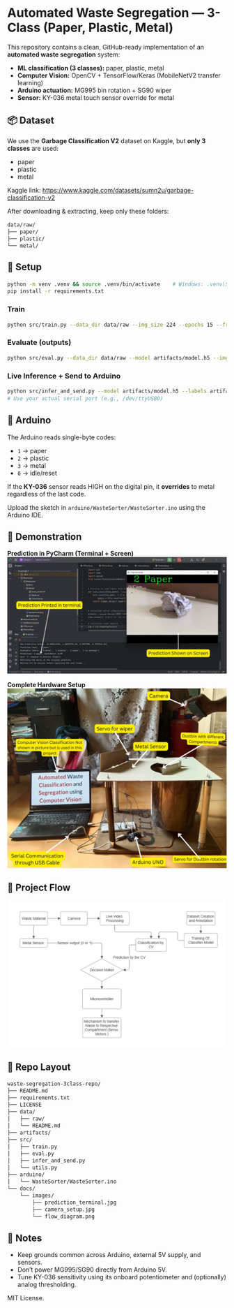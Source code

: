 # Automated Waste Segregation — 3-Class (Paper, Plastic, Metal)

This repository contains a clean, GitHub-ready implementation of an **automated waste segregation** system:
- **ML classification (3 classes):** paper, plastic, metal
- **Computer Vision:** OpenCV + TensorFlow/Keras (MobileNetV2 transfer learning)
- **Arduino actuation:** MG995 bin rotation + SG90 wiper
- **Sensor:** KY-036 metal touch sensor override for metal

## 📦 Dataset
We use the **Garbage Classification V2** dataset on Kaggle, but **only 3 classes** are used:
- paper
- plastic
- metal

Kaggle link: https://www.kaggle.com/datasets/sumn2u/garbage-classification-v2

After downloading & extracting, keep only these folders:
```
data/raw/
├── paper/
├── plastic/
└── metal/
```

## 🚀 Setup
```bash
python -m venv .venv && source .venv/bin/activate    # Windows: .venv\Scripts\activate
pip install -r requirements.txt
```

### Train
```bash
python src/train.py --data_dir data/raw --img_size 224 --epochs 15 --freeze 100 --model_out artifacts/model.h5
```

### Evaluate (outputs)
```bash
python src/eval.py --data_dir data/raw --model artifacts/model.h5 --img_size 224
```

### Live Inference + Send to Arduino
```bash
python src/infer_and_send.py --model artifacts/model.h5 --labels artifacts/labels.json --port COM4 --baud 9600 --img_size 224
# Use your actual serial port (e.g., /dev/ttyUSB0)
```

## 🔌 Arduino
The Arduino reads single-byte codes:
- `1` → paper
- `2` → plastic
- `3` → metal
- `0` → idle/reset

If the **KY-036** sensor reads HIGH on the digital pin, it **overrides** to metal regardless of the last code.

Upload the sketch in `arduino/WasteSorter/WasteSorter.ino` using the Arduino IDE.

## 📸 Demonstration
**Prediction in PyCharm (Terminal + Screen)**  
![Prediction Printed in terminal](docs/images/prediction_terminal.jpg)

**Complete Hardware Setup**  
![Hardware Setup](docs/images/camera_setup.jpg)

## 🔁 Project Flow
![Flow Diagram](docs/images/flow_diagram.png)

## 📁 Repo Layout
```
waste-segregation-3class-repo/
├── README.md
├── requirements.txt
├── LICENSE
├── data/
│   ├── raw/            
│   └── README.md
├── artifacts/         
├── src/
│   ├── train.py
│   ├── eval.py
│   ├── infer_and_send.py
│   └── utils.py
├── arduino/
│   └── WasteSorter/WasteSorter.ino
└── docs/
    └── images/
        ├── prediction_terminal.jpg
        ├── camera_setup.jpg
        └── flow_diagram.png
```

## 📝 Notes
- Keep grounds common across Arduino, external 5V supply, and sensors.
- Don’t power MG995/SG90 directly from Arduino 5V.
- Tune KY-036 sensitivity using its onboard potentiometer and (optionally) analog thresholding.

MIT License.
